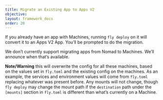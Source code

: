 ```yaml
---
title: Migrate an Existing App to Apps V2
objective: 
layout: framework_docs
order: 20
---
```


If you already have an app with Machines, running `fly deploy` on it will convert it to an Apps V2 App. You’ll be prompted to do the migration.

We don’t currently support migrating apps from Nomad to Machines. We’ll announce when that’s available.

**Note/Warning** this will overwrite the config for all these machines, based on the values set in `fly.toml` and the existing config on the machines. As an example, the services and environment values will come from `fly.toml` replacing whatever was present before. Any mounts will not change, though `fly deploy` may change the mount path if the `destination` path under the `[mounts]` section in `fly.toml` is different than what’s currently on a Machine.